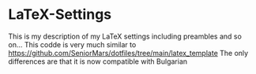 # LaTeX-Settings
This is my description of my LaTeX settings including preambles and so on...
This codde is very much similar to https://github.com/SeniorMars/dotfiles/tree/main/latex_template
The only differences are that it is now compatible with Bulgarian 
